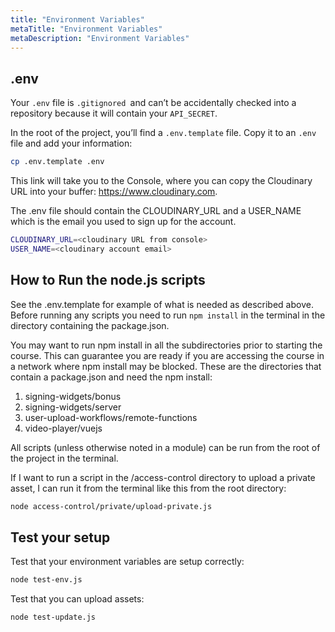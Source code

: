 ```yaml
---
title: "Environment Variables"
metaTitle: "Environment Variables"
metaDescription: "Environment Variables"
---
```




## .env
Your `.env` file is `.gitignored `and can’t be accidentally checked into a repository
because it will contain your `API_SECRET`.   

In the root of the project, you’ll find a `.env.template` file.
Copy it to an `.env` file and add your information: 
```bash
cp .env.template .env
```
This link will take you to the Console, where you can copy the Cloudinary 
URL into your buffer: https://www.cloudinary.com.

The .env file should contain the CLOUDINARY_URL and a USER_NAME which is the email you used to sign up for the account.

```bash
CLOUDINARY_URL=<cloudinary URL from console>
USER_NAME=<cloudinary account email>
```

## How to Run the node.js scripts 
See the .env.template for example of what is needed as described above.  Before running any scripts you need to run `npm install` in the terminal in the directory containing the package.json.  

You may want to run npm install in all the subdirectories prior to starting the
course. This can guarantee you are ready if you are accessing the course in a
network where npm install may be blocked.
These are the directories that contain a package.json and need the npm install:

1. signing-widgets/bonus  
2. signing-widgets/server  
3. user-upload-workflows/remote-functions  
4. video-player/vuejs  

All scripts (unless otherwise noted in a module) can be run from the root of the
project in the terminal.  

If I want to run a script in the /access-control directory to upload a private asset, I
can run it from the terminal like this from the root directory:
```bash
node access-control/private/upload-private.js
```

## Test your setup

Test that your environment variables are setup correctly:

```bash
node test-env.js
```

Test that you can upload assets:

```bash
node test-update.js
``` 
